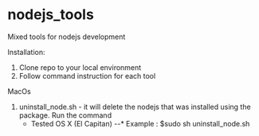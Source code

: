 # nodejs_tools
Mixed tools for nodejs development

Installation:
   1. Clone repo to your local environment
   2. Follow command instruction for each tool 

MacOs
1.  uninstall_node.sh -  it will delete the nodejs that was installed using the package. Run the command 
     * Tested OS X (El Capitan) 
     --*  Example :
           $sudo sh uninstall_node.sh
   
